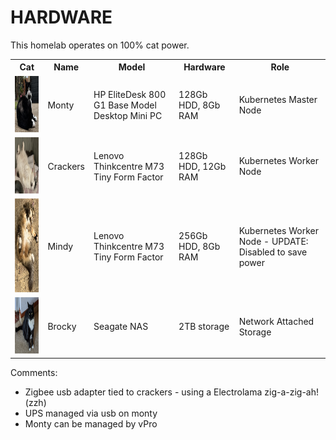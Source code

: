 # HARDWARE

This homelab operates on 100% cat power.

 <table>
  <tr>
    <th>Cat</th>
    <th>Name</th>
    <th>Model</th>
    <th>Hardware</th>
    <th>Role</th>
  </tr>
  <tr>
    <td><img src="images/monty.png" width=110px height=90px></td>
    <td>Monty</td>
    <td>HP EliteDesk 800 G1 Base Model Desktop Mini PC</td>
    <td>128Gb HDD, 8Gb RAM</td>
    <td>Kubernetes Master Node</td>
  </tr>
  <tr>
    <td><img src="images/crackers.png" width=110px height=90px></td>
    <td>Crackers</td>
    <td>Lenovo Thinkcentre M73 Tiny Form Factor</td>
    <td>128Gb HDD, 12Gb RAM</td>
    <td>Kubernetes Worker Node</td>
  </tr>
  <tr>
    <td><img src="images/mindy.png" width=110px height=150px></td>
    <td>Mindy</td>
    <td>Lenovo Thinkcentre M73 Tiny Form Factor</td>
    <td>256Gb HDD, 8Gb RAM</td>
    <td>Kubernetes Worker Node - UPDATE: Disabled to save power</td>
  </tr>
  <tr>
    <td><img src="images/brocky.png" width=110px height=90px></td>
    <td>Brocky</td>
    <td>Seagate NAS</td>
    <td>2TB storage</td>
    <td>Network Attached Storage</td>
  </tr>
</table>

Comments:
 * Zigbee usb adapter tied to crackers - using a Electrolama zig-a-zig-ah! (zzh)
 * UPS managed via usb on monty
 * Monty can be managed by vPro
